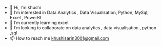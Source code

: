- 👋 Hi, I’m khushi
- 👀 I’m interested in Data Analytics , Data Visualisation, Python, MySql, Excel , PowerBI
- 🌱 I’m currently learning excel
- 💞️ I’m looking to collaborate on data analytics , data visualisation , python ,sql
- 📫 How to reach me khushisarin3001@gmail.com

<!---
khushi3001/khushi3001 is a ✨ special ✨ repository because its `README.md` (this file) appears on your GitHub profile.
You can click the Preview link to take a look at your changes.
--->
